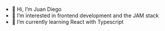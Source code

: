 - 👋 Hi, I’m Juan Diego
- 👀 I’m interested in frontend development and the JAM stack
- 🌱 I’m currently learning React with Typescript

<!---
Monknow/Monknow is a ✨ special ✨ repository because its `README.md` (this file) appears on your GitHub profile.
You can click the Preview link to take a look at your changes.
--->

